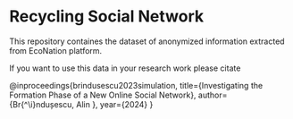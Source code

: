 # Recycling Social Network

This repository containes the dataset of anonymized information extracted from EcoNation platform.

If you want to use this data in your research work please citate 

@inproceedings{brindusescu2023simulation,
  title={Investigating the Formation Phase of a New Online Social Network},
  author={Br{\^\i}ndușescu, Alin },
  year={2024}
}
